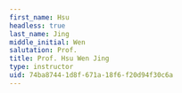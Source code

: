 ```yaml
---
first_name: Hsu
headless: true
last_name: Jing
middle_initial: Wen
salutation: Prof.
title: Prof. Hsu Wen Jing
type: instructor
uid: 74ba8744-1d8f-671a-18f6-f20d94f30c6a
---
```

